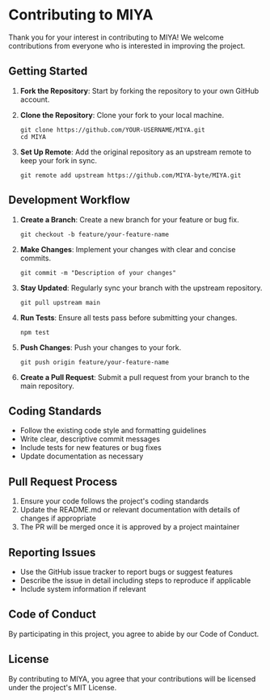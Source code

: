 # Contributing to MIYA

Thank you for your interest in contributing to MIYA! We welcome contributions from everyone who is interested in improving the project.

## Getting Started

1. **Fork the Repository**: Start by forking the repository to your own GitHub account.

2. **Clone the Repository**: Clone your fork to your local machine.
   ```
   git clone https://github.com/YOUR-USERNAME/MIYA.git
   cd MIYA
   ```

3. **Set Up Remote**: Add the original repository as an upstream remote to keep your fork in sync.
   ```
   git remote add upstream https://github.com/MIYA-byte/MIYA.git
   ```

## Development Workflow

1. **Create a Branch**: Create a new branch for your feature or bug fix.
   ```
   git checkout -b feature/your-feature-name
   ```

2. **Make Changes**: Implement your changes with clear and concise commits.
   ```
   git commit -m "Description of your changes"
   ```

3. **Stay Updated**: Regularly sync your branch with the upstream repository.
   ```
   git pull upstream main
   ```

4. **Run Tests**: Ensure all tests pass before submitting your changes.
   ```
   npm test
   ```

5. **Push Changes**: Push your changes to your fork.
   ```
   git push origin feature/your-feature-name
   ```

6. **Create a Pull Request**: Submit a pull request from your branch to the main repository.

## Coding Standards

- Follow the existing code style and formatting guidelines
- Write clear, descriptive commit messages
- Include tests for new features or bug fixes
- Update documentation as necessary

## Pull Request Process

1. Ensure your code follows the project's coding standards
2. Update the README.md or relevant documentation with details of changes if appropriate
3. The PR will be merged once it is approved by a project maintainer

## Reporting Issues

- Use the GitHub issue tracker to report bugs or suggest features
- Describe the issue in detail including steps to reproduce if applicable
- Include system information if relevant

## Code of Conduct

By participating in this project, you agree to abide by our Code of Conduct.

## License

By contributing to MIYA, you agree that your contributions will be licensed under the project's MIT License. 